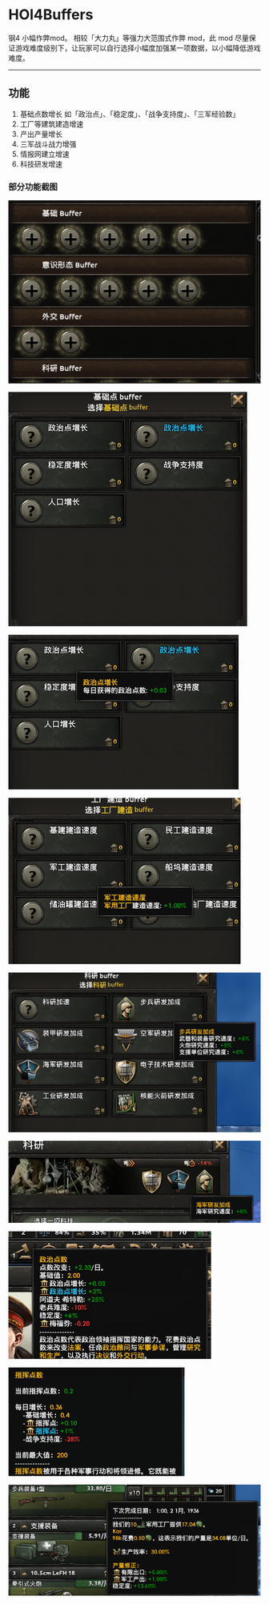 # HOI4Buffers

钢4 小幅作弊mod。 相较「大力丸」等强力大范围式作弊 mod，此 mod 尽量保证游戏难度级别下，让玩家可以自行选择小幅度加强某一项数据，以小幅降低游戏难度。

---

## 功能

1. 基础点数增长
	如「政治点」、「稳定度」、「战争支持度」、「三军经验数」
2. 工厂等建筑建造增速
3. 产出产量增长
4. 三军战斗战力增强
5. 情报网建立增速
6. 科技研发增速



### 部分功能截图

![](./resource/images/001.png)

![](./resource/images/002.png)

![](./resource/images/003.png)

![](./resource/images/004.png)

![](./resource/images/005.png)

![](./resource/images/006.png)

![](./resource/images/007.png)

![](./resource/images/008.png)

![](./resource/images/009.png)

